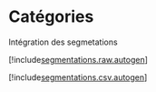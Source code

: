 # Catégories

Intégration des segmetations


[!include[segmentations.raw.autogen](segmentations.raw.autogen.md)]

[!include[segmentations.csv.autogen](segmentations.csv.autogen.md)]

<!-- [!include[segmentations.xml.autogen](segmentations.xml.autogen.md)]--> 

